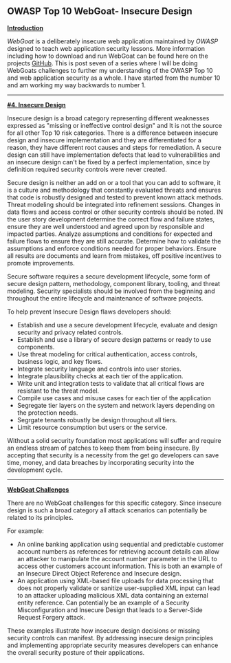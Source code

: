 ## **OWASP Top 10 WebGoat- Insecure Design**

<ins>**Introduction**</ins>

*WebGoat* is a deliberately insecure web application maintained by *OWASP* designed to teach web application security lessons. More information including how to download and run WebGoat can be found here on the projects [GitHub](https://github.com/WebGoat/WebGoat).
This is post seven of a series where I will be doing WebGoats challenges to further my understanding of the OWASP Top 10 and web application security as a whole. I have started from the number 10 and am working my way backwards to number 1.

---

<ins> **\#4. Insecure Design** </ins>

Insecure design is a broad category representing different weaknesses expressed as "missing or ineffective control design" and It is not the source for all other Top 10 risk categories. There is a difference between insecure design and insecure implementation and they are differentiated for a reason, they have different root causes and steps for remediation. A secure design can still have implementation defects that lead to vulnerabilities and an insecure design can't be fixed by a perfect implementation, since by definition required security controls were never created.  

Secure design  is neither an add on or a tool that you can add to software, it is a culture and methodology that constantly evaluated threats and ensures that code is robustly designed and tested to prevent known attack methods. Threat modeling should be integrated into refinement sessions.  Changes in data flows and access control or other security controls should be noted. IN the user story development determine the correct flow and failure states, ensure they are well understood and agreed upon by responsible and impacted parties. Analyze assumptions and conditions for expected and failure flows to ensure they are still accurate. Determine how to validate the assumptions and enforce conditions needed for proper behaviors. Ensure all results are documents and learn from mistakes, off positive incentives to promote improvements.  

Secure software requires a secure development lifecycle, some form of secure design pattern, methodology, component library, tooling, and threat modeling. Security specialists should be involved from the beginning and throughout the entire lifecycle and maintenance of software projects. 

To help prevent Insecure Design flaws developers should: 

* Establish and use a secure development lifecycle, evaluate and design security and privacy related controls. 
* Establish and use a library of secure design patterns or ready to use components. 
* Use threat modeling for critical authentication, access controls, business logic, and key flows.  
* Integrate security language and controls into user stories. 
* Integrate plausibility checks at each tier of the application. 
* Write unit and integration tests to validate that all critical flows are resistant to the threat model. 
* Compile use cases and misuse cases for each tier of the application 
* Segregate tier layers on the system and network layers depending on the protection needs.  
* Segrgate tenants robustly be design throughout all tiers. 
* Limit resource consumption but users or the service.  

Without a solid security foundation most applications will suffer and require an endless stream of patches to keep them from being insecure. By accepting that security is a necessity from the get go developers can save time, money, and data breaches by incorporating security into the development cycle. 

---

<ins> **WebGoat Challenges** </ins>

There are no WebGoat challenges for this specific category. Since insecure design is such a broad category all attack scenarios can potentially be related to its principles. 

For example:  

* An online banking application using sequential and predictable customer account numbers as references for retrieving account details can allow an attacker to manipulate the account number parameter in the URL to access other customers account information. This is both an example of an Insecure Direct Object Reference and Insecure design.  
* An application using XML-based file uploads for data processing that does not properly validate or sanitize user-supplied XML input can lead to an attacker uploading malicious XML data containing an external entity reference. Can potentially be an example of a Security Misconfiguration and Insecure Design that leads to a Server-Side Request Forgery attack.

 These examples illustrate how insecure design decisions or missing security controls can manifest. By addressing insecure design principles and implementing appropriate security measures developers can enhance the overall security posture of their applications. 

 

